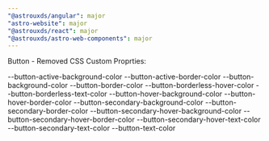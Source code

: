 ```yaml
---
"@astrouxds/angular": major
"astro-website": major
"@astrouxds/react": major
"@astrouxds/astro-web-components": major
---
```


Button - Removed CSS Custom Proprties:

--button-active-background-color
--button-active-border-color
--button-background-color
--button-border-color
--button-borderless-hover-color
--button-borderless-text-color
--button-hover-background-color
--button-hover-border-color
--button-secondary-background-color
--button-secondary-border-color
--button-secondary-hover-background-color
--button-secondary-hover-border-color
--button-secondary-hover-text-color
--button-secondary-text-color
--button-text-color
